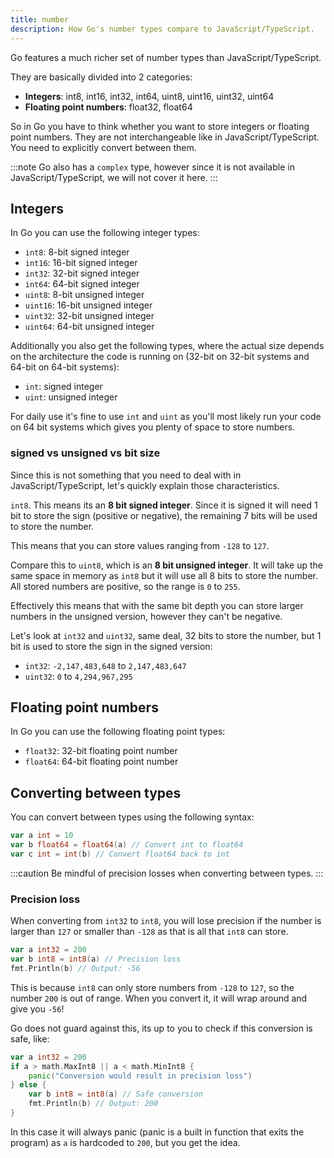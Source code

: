 ```yaml
---
title: number
description: How Go's number types compare to JavaScript/TypeScript.
---
```


Go features a much richer set of number types than JavaScript/TypeScript.

They are basically divided into 2 categories:

- **Integers**: int8, int16, int32, int64, uint8, uint16, uint32, uint64
- **Floating point numbers**: float32, float64

So in Go you have to think whether you want to store integers or floating point numbers. They are not interchangeable like in JavaScript/TypeScript. You need to explicitly convert between them.

:::note
Go also has a `complex` type, however since it is not available in JavaScript/TypeScript, we will not cover it here.
:::

## Integers

In Go you can use the following integer types:

- `int8`: 8-bit signed integer
- `int16`: 16-bit signed integer
- `int32`: 32-bit signed integer
- `int64`: 64-bit signed integer
- `uint8`: 8-bit unsigned integer
- `uint16`: 16-bit unsigned integer
- `uint32`: 32-bit unsigned integer
- `uint64`: 64-bit unsigned integer

Additionally you also get the following types, where the actual size depends on the architecture the code is running on (32-bit on 32-bit systems and 64-bit on 64-bit systems):

- `int`: signed integer
- `uint`: unsigned integer

For daily use it's fine to use `int` and `uint` as you'll most likely run your code on 64 bit systems which gives you plenty of space to store numbers.

### signed vs unsigned vs bit size

Since this is not something that you need to deal with in JavaScript/TypeScript, let's quickly explain those characteristics.

`int8`. This means its an **8 bit signed integer**.
Since it is signed it will need 1 bit to store the sign (positive or negative), the remaining 7 bits will be used to store the number.

This means that you can store values ranging from `-128` to `127`.

Compare this to `uint8`, which is an **8 bit unsigned integer**. It will take up the same space in memory as `int8` but it will use all 8 bits to store the number. All stored numbers are positive, so the range is `0` to `255`.

Effectively this means that with the same bit depth you can store larger numbers in the unsigned version, however they can't be negative.

Let's look at `int32` and `uint32`, same deal, 32 bits to store the number, but 1 bit is used to store the sign in the signed version:

- `int32`: `-2,147,483,648` to `2,147,483,647`
- `uint32`: `0` to `4,294,967,295`

## Floating point numbers

In Go you can use the following floating point types:

- `float32`: 32-bit floating point number
- `float64`: 64-bit floating point number

## Converting between types

You can convert between types using the following syntax:

```go title="convert.go"
var a int = 10
var b float64 = float64(a) // Convert int to float64
var c int = int(b) // Convert float64 back to int
```

:::caution
Be mindful of precision losses when converting between types.
:::

### Precision loss

When converting from `int32` to `int8`, you will lose precision if the number is larger than `127` or smaller than `-128` as that is all that `int8` can store.

```go title="convert_precision_loss.go"
var a int32 = 200
var b int8 = int8(a) // Precision loss
fmt.Println(b) // Output: -56
```

This is because `int8` can only store numbers from `-128` to `127`, so the number `200` is out of range. When you convert it, it will wrap around and give you `-56`!

Go does not guard against this, its up to you to check if this conversion is safe, like:

```go title="convert_precision_loss_check.go"
var a int32 = 200
if a > math.MaxInt8 || a < math.MinInt8 {
    panic("Conversion would result in precision loss")
} else {
    var b int8 = int8(a) // Safe conversion
    fmt.Println(b) // Output: 200
}
```

In this case it will always panic (panic is a built in function that exits the program) as `a` is hardcoded to `200`, but you get the idea.
